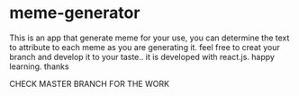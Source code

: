# meme-generator
This is an app that generate meme for your use, you can determine the text to attribute to each meme as you are generating it. feel free to creat your branch and develop it to your taste.. it is developed with react.js. happy learning. thanks


CHECK MASTER BRANCH FOR THE WORK

